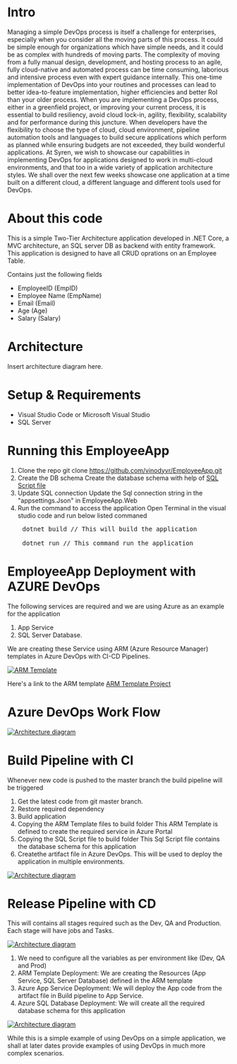 # Intro

<p>Managing a simple DevOps process is itself a challenge for enterprises, especially when you consider all the moving parts of this process. It could be simple enough for organizations which have simple needs, and it could be as complex with hundreds of moving parts. 
The complexity of moving from a fully manual design, development, and hosting process to an agile, fully cloud-native and automated process can be time consuming, laborious and intensive process even with expert guidance internally. 
This one-time implementation of DevOps into your routines and processes can lead to better idea-to-feature implementation, higher efficiencies and better RoI than your older process.
When you are implementing a DevOps process, either in a greenfield project, or improving your current process, it is essential to build resiliency, avoid cloud lock-in, agility, flexibility, scalability and for performance during this juncture.
When developers have the flexibility to choose the type of cloud, cloud environment, pipeline automation tools and languages to build secure applications which perform as planned while ensuring budgets are not exceeded, they build wonderful applications.
At Syren, we wish to showcase our capabilities in implementing DevOps for applications designed to work in multi-cloud environments, and that too in a wide variety of application architecture styles.
We shall over the next few weeks showcase one application at a time built on a different cloud, a different language and different tools used for DevOps.</p>

# About this code

<p>This is a simple Two-Tier Architecture application developed in .NET Core, a MVC architecture, an SQL server DB as backend with entity framework.
This application is designed to have all CRUD oprations on an Employee Table. </p>

Contains just the following fields
- EmployeeID (EmpID)
- Employee Name (EmpName)
- Email (Email)
- Age (Age)
- Salary (Salary)


# Architecture

Insert architecture diagram here.

# Setup & Requirements

- Visual Studio Code or Microsoft Visual Studio
- SQL Server 

# Running this EmployeeApp

1. Clone the repo
	git clone https://github.com/vinodyvr/EmployeeApp.git
2. Create the DB schema
	Create the database schema with help of <a target="_blank" rel="noopener noreferrer"  href="/EmployeeDB/EmployeeDB.sql">SQL Script file</a>
3. Update SQL connection
	Update the Sql connection string in the "appsettings.Json" in EmployeeApp.Web
4. Run the command to access the application
	Open Terminal in the visual studio code and run below listed commaned

<pre>
	dotnet build // This will build the application 
	
	dotnet run // This command run the application
</pre>

# EmployeeApp Deployment with AZURE DevOps

The following services are required and we are using Azure as an example for the application

1. App Service
2. SQL Server Database. 

<p>We are creating these Service using ARM (Azure Resource Manager) templates in Azure DevOps with CI-CD Pipelines.</p>
<p><a target="_blank" rel="noopener noreferrer" href="/images/armtemplate.PNG"><img src="/images/armtemplate.PNG" alt="ARM Template" style="max-width:100%;"></a></p>

Here's a link to the ARM template
<a href="/ARMTemplates" > ARM Template Project </a>

# Azure DevOps Work Flow

<p><a target="_blank" rel="noopener noreferrer" href="/images/Azure_pipeline_WorkFlow.PNG"><img src="/images/Azure_pipeline_WorkFlow.PNG" alt="Architecture diagram" style="max-width:100%;"></a></p>

# Build Pipeline with CI 

Whenever new code is pushed to the master branch the build pipeline will be triggered 

1. Get the latest code from git master branch.
2. Restore required dependency 
3. Build application
4. Copying the ARM Template files to build folder
   This ARM Template is defined to create the required service in Azure Portal
5. Copying the SQL Script file to build folder
   This Sql Script file contains the database schema for this application
6. Createthe artifact file in Azure DevOps. This will be used to deploy the application in multiple environments.

<p><a target="_blank" rel="noopener noreferrer" href="/images/build_Pipeline.PNG"><img src="/images/build_Pipeline.PNG" alt="Architecture diagram" style="max-width:100%;"></a></p>

# Release Pipeline with CD

<p>This will contains all stages required such as the Dev, QA and Production. Each stage will have jobs and Tasks.</p>

<p><a target="_blank" rel="noopener noreferrer" href="/images/release_pipeline_flow.png"><img src="/images/release_pipeline_flow.png" alt="Architecture diagram" style="max-width:100%;"></a></p>

1. We need to configure all the variables as per environment like (Dev, QA and Prod) 
2. ARM Template Deployment:
   We are creating the Resources (App Service, SQL Server Database) defined in the ARM template
3. Azure App Service Deployment:
   We will deploy the App code from the artifact file in Build pipeline to App Service.
4. Azure SQL Database Deployment:
   We will create all the required database schema for this application
   
<p><a target="_blank" rel="noopener noreferrer" href="/images/release_pipeline.PNG"><img src="/images/release_pipeline.PNG" alt="Architecture diagram" style="max-width:100%;"></a></p>

<p>While this is a simple example of using DevOps on a simple application, we shall at later dates provide examples of using DevOps in much more complex scenarios.</p>
